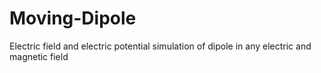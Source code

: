 # Moving-Dipole
Electric field and electric potential simulation of dipole in any electric and magnetic field
